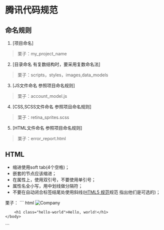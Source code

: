 <conter>腾讯代码规范</conter>
=============

命名规则
-------------
1. [项目命名]<br>

> 栗子：my_project_name

2. [目录命名 有复数结构时，要采用复数命名法]<br>

> 栗子：scripts，styles，images,data_models

3. [JS文件命名 参照项目命名规则]<br>

> 栗子：account_model.js

4. [CSS,SCSS文件命名 参照项目命名规则]<br>

> 栗子：retina_sprites.scss</font>

5. [HTML文件命名 参照项目命名规则]<br>

> 栗子：error_report.html

HTML
-------------
<ul>
    <li>缩进使用soft tab(4个空格)；</li>
    <li>嵌套的节点应该缩进；</li>
    <li>在属性上，使用双引号，不要使用单引号；</li>
    <li>属性名全小写，用中划线做分隔符；</li>
    <li>不要在自动闭合标签结尾处使用斜线(<a href="https://dev.w3.org/html5/spec-author-view/syntax.html#syntax-start-tag">HTML5 规范</a>规范 指出他们是可选的)；</li>
</ul>
栗子：
``` html
<!DOCTYPE html>
<html>
    <head>
        <title>Page title</title>
    </head>
    <body>
        <img src="images/company_logo.png" alt="Company">
        
        <h1 class="hello-world">Hello, world!</h1>
    </body>
</html>
```
